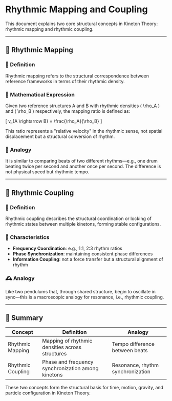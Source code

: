 # Rhythmic Mapping and Coupling

This document explains two core structural concepts in Kineton Theory: rhythmic mapping and rhythmic coupling.

---

## 🎼 Rhythmic Mapping

### 📘 Definition
Rhythmic mapping refers to the structural correspondence between reference frameworks in terms of their rhythmic density.

### 🔢 Mathematical Expression
Given two reference structures A and B with rhythmic densities \( \rho_A \) and \( \rho_B \) respectively, the mapping ratio is defined as:

\[
v_{A \rightarrow B} = \frac{\rho_A}{\rho_B}
\]

This ratio represents a "relative velocity" in the rhythmic sense, not spatial displacement but a structural conversion of rhythm.

### 🎵 Analogy
It is similar to comparing beats of two different rhythms—e.g., one drum beating twice per second and another once per second. The difference is not physical speed but rhythmic tempo.

---

## 🔗 Rhythmic Coupling

### 📘 Definition
Rhythmic coupling describes the structural coordination or locking of rhythmic states between multiple kinetons, forming stable configurations.

### 🧠 Characteristics
- **Frequency Coordination**: e.g., 1:1, 2:3 rhythm ratios
- **Phase Synchronization**: maintaining consistent phase differences
- **Information Coupling**: not a force transfer but a structural alignment of rhythm

### 🕰 Analogy
Like two pendulums that, through shared structure, begin to oscillate in sync—this is a macroscopic analogy for resonance, i.e., rhythmic coupling.

---

## 🧩 Summary

| Concept           | Definition                                              | Analogy                          |
|------------------|---------------------------------------------------------|----------------------------------|
| Rhythmic Mapping | Mapping of rhythmic densities across structures         | Tempo difference between beats   |
| Rhythmic Coupling| Phase and frequency synchronization among kinetons      | Resonance, rhythm synchronization|

These two concepts form the structural basis for time, motion, gravity, and particle configuration in Kineton Theory.
